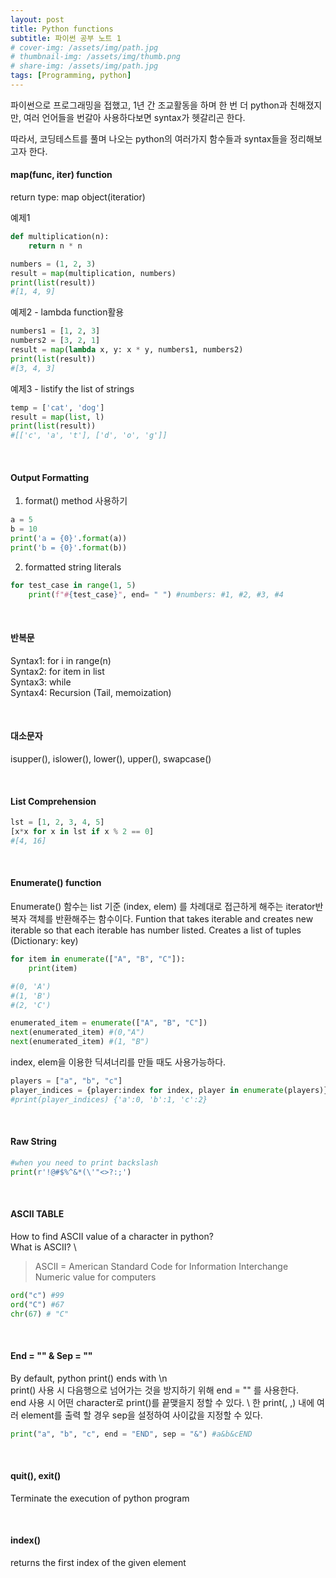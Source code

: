 ```yaml
---
layout: post
title: Python functions
subtitle: 파이썬 공부 노트 1
# cover-img: /assets/img/path.jpg
# thumbnail-img: /assets/img/thumb.png
# share-img: /assets/img/path.jpg
tags: [Programming, python]
---
```


파이썬으로 프로그래밍을 접했고, 1년 간 조교활동을 하며 한 번 더 python과 친해졌지만, 여러 언어들을 번갈아 사용하다보면 syntax가 헷갈리곤 한다. 

따라서, 코딩테스트를 풀며 나오는 python의 여러가지 함수들과 syntax들을 정리해보고자 한다. 

#### map(func, iter) function
return type: map object(iteratior)

예제1
```python
def multiplication(n):
    return n * n

numbers = (1, 2, 3)
result = map(multiplication, numbers)
print(list(result)) 
#[1, 4, 9]
```
예제2 - lambda function활용
```python
numbers1 = [1, 2, 3]
numbers2 = [3, 2, 1]
result = map(lambda x, y: x * y, numbers1, numbers2)
print(list(result))
#[3, 4, 3]
```
예제3 - listify the list of strings
```python
temp = ['cat', 'dog']
result = map(list, l)
print(list(result))
#[['c', 'a', 't'], ['d', 'o', 'g']]
```
<p>&nbsp;</p>

#### Output Formatting

1. format() method 사용하기
```python
a = 5
b = 10
print('a = {0}'.format(a))
print('b = {0}'.format(b))
```
2. formatted string literals
```python
for test_case in range(1, 5)
    print(f"#{test_case}", end= " ") #numbers: #1, #2, #3, #4
```
<p>&nbsp;</p>

#### 반복문

Syntax1: for i in range(n) \
Syntax2: for item in list \
Syntax3: while \
Syntax4: Recursion (Tail, memoization)

<p>&nbsp;</p>

#### 대소문자
isupper(), islower(), lower(), upper(), swapcase()

<p>&nbsp;</p>

#### List Comprehension
```python
lst = [1, 2, 3, 4, 5]
[x*x for x in lst if x % 2 == 0]
#[4, 16]
```
<p>&nbsp;</p>

#### Enumerate() function
Enumerate() 함수는 list 기준 (index, elem) 를 차례대로 접근하게 해주는 iterator반복자 객체를 반환해주는 함수이다. 
Funtion that takes iterable and creates new iterable so that each iterable has number listed. Creates a list of tuples (Dictionary: key)
```python
for item in enumerate(["A", "B", "C"]):
    print(item)

#(0, 'A')
#(1, 'B')
#(2, 'C')

enumerated_item = enumerate(["A", "B", "C"])
next(enumerated_item) #(0,"A")
next(enumerated_item) #(1, "B")

```

index, elem을 이용한 딕셔너리를 만들 때도 사용가능하다.
```python
players = ["a", "b", "c"]
player_indices = {player:index for index, player in enumerate(players)}
#print(player_indices) {'a':0, 'b':1, 'c':2}
```
<p>&nbsp;</p>

#### Raw String
```python
#when you need to print backslash
print(r'!@#$%^&*(\'"<>?:;')
```
<p>&nbsp;</p>

#### ASCII TABLE
How to find ASCII value of a character in python? \
What is ASCII? \
> ASCII = American Standard Code for Information Interchange
> Numeric value for computers
```python
ord("c") #99
ord("C") #67
chr(67) # "C"
```

<p>&nbsp;</p>

#### End = "" & Sep = ""
By default, python print() ends with \n \
print() 사용 시 다음행으로 넘어가는 것을 방지하기 위해 end = "" 를 사용한다. \
end 사용 시 어떤 character로 print()를 끝맺을지 정할 수 있다. \ 
한 print(, ,) 내에 여러 element를 출력 할 경우 sep을 설정하여 사이값을 지정할 수 있다.
```python
print("a", "b", "c", end = "END", sep = "&") #a&b&cEND
```
<p>&nbsp;</p>


#### quit(), exit()
Terminate the execution of python program

<p>&nbsp;</p>

#### index()
returns the first index of the given element